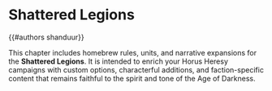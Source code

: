 # Shattered Legions
{{#authors shanduur}}

This chapter includes homebrew rules, units, and narrative expansions for the **Shattered Legions**. It is intended to enrich your Horus Heresy campaigns with custom options, characterful additions, and faction-specific content that remains faithful to the spirit and tone of the Age of Darkness.

